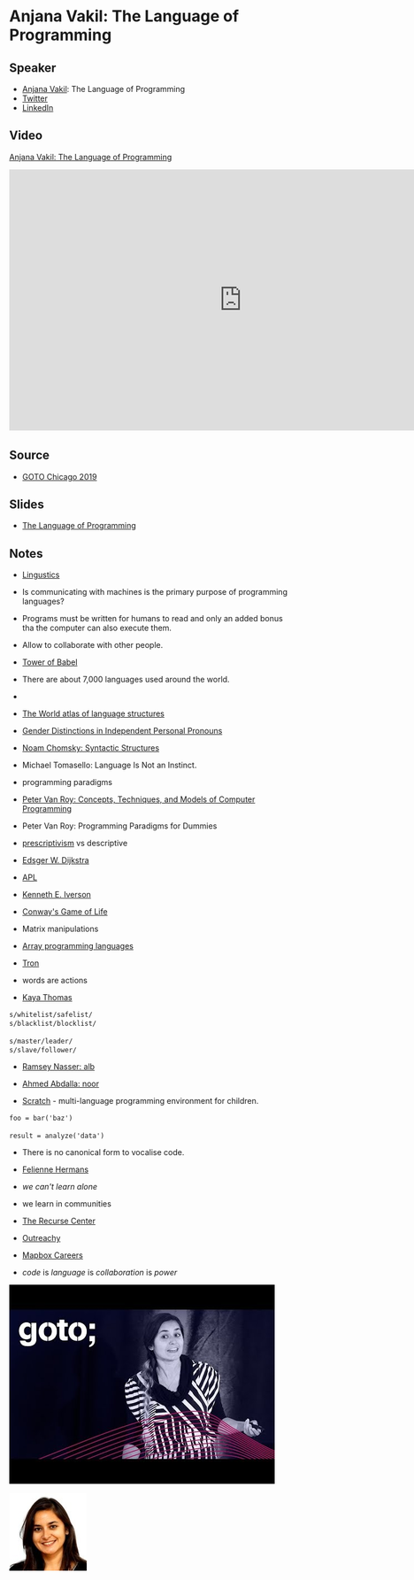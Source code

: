 # Anjana Vakil: The Language of Programming

## Speaker

* [Anjana Vakil](https://vakila.github.io): The Language of Programming
* [Twitter](https://twitter.com/AnjanaVakil)
* [LinkedIn](https://www.linkedin.com/in/anjanavakil/)

## Video

[Anjana Vakil: The Language of Programming](https://www.youtube.com/watch?v=6EdFiISk22k)

<iframe width="840" height="472" src="https://www.youtube.com/embed/6EdFiISk22k"
frameborder="0"
allow="accelerometer; autoplay; encrypted-media; gyroscope; picture-in-picture"
allowfullscreen>
</iframe>

## Source

* [GOTO Chicago 2019](https://gotochgo.com/)

## Slides

* [The Language of Programming](https://speakerdeck.com/vakila/the-language-of-programming)

## Notes

* [Lingustics](https://en.wikipedia.org/wiki/Linguistics)
* Is communicating with machines is the primary purpose of programming languages?
* Programs must be written for humans to read and only an added bonus tha the computer can also execute them.
* Allow to collaborate with other people.
* [Tower of Babel](https://en.wikipedia.org/wiki/Tower_of_Babel)
* There are about 7,000 languages used around the world.
* [](https://en.wikipedia.org/wiki/List_of_languages_by_number_of_native_speakers)
* [The World atlas of language structures](https://wals.info/)
* [Gender Distinctions in Independent Personal Pronouns](https://wals.info/chapter/44)
* [Noam Chomsky: Syntactic Structures](https://en.wikipedia.org/wiki/Syntactic_Structures)
* Michael Tomasello: Language Is Not an Instinct.
* programming paradigms
* [Peter Van Roy: Concepts, Techniques, and Models of Computer Programming](https://www.amazon.com/Concepts-Techniques-Models-Computer-Programming/dp/0262220695)
* Peter Van Roy: Programming Paradigms for Dummies
* [prescriptivism](https://en.wikipedia.org/wiki/Linguistic_prescription) vs descriptive
* [Edsger W. Dijkstra](https://en.wikipedia.org/wiki/Edsger_W._Dijkstra)
* [APL](https://en.wikipedia.org/wiki/APL_(programming_language))
* [Kenneth E. Iverson](https://en.wikipedia.org/wiki/Kenneth_E._Iverson)
* [Conway's Game of Life](https://en.wikipedia.org/wiki/Conway%27s_Game_of_Life)
* Matrix manipulations
* [Array programming languages](https://en.wikipedia.org/wiki/Category:Array_programming_languages)
* [Tron](https://en.wikipedia.org/wiki/Tron)

* words are actions
* [Kaya Thomas](https://twitter.com/kthomas901)

```
s/whitelist/safelist/
s/blacklist/blocklist/

s/master/leader/
s/slave/follower/
```

* [Ramsey Nasser: alb](http://nas.sr/%D9%82%D9%84%D8%A8/)
* [Ahmed Abdalla: noor](https://github.com/SimplyAhmazing/noor)

* [Scratch](https://scratch.mit.edu/) - multi-language programming environment for children.

```
foo = bar('baz')

result = analyze('data')
```

* There is no canonical form to vocalise code.
* [Felienne Hermans](https://www.felienne.com/)


* *we can't learn alone*
* we learn in communities
* [The Recurse Center](https://www.recurse.com/)
* [Outreachy](https://www.outreachy.org/)

* [Mapbox Careers](https://www.mapbox.com/careers/)

* *code* is *language* is *collaboration* is *power*

![](assets/img/l/the-language-of-programming.jpg)

![](assets/img/p/anjana_vakil.jpg)

